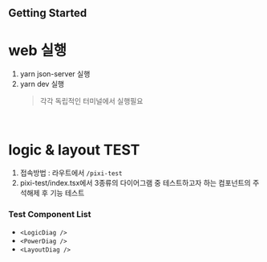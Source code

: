 ## Getting Started

# web 실행

1. yarn json-server 실행
2. yarn dev 실행
   > 각각 독립적인 터미널에서 실행필요

<br/>

# logic & layout TEST

1. 접속방법 : 라우트에서 `/pixi-test`
2. pixi-test/index.tsx에서 3종류의 다이어그램 중 테스트하고자 하는 컴포넌트의 주석해제 후 기능 테스트

### Test Component List

- `<LogicDiag />`
- `<PowerDiag />`
- `<LayoutDiag />`
